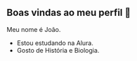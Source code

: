 ## Boas vindas ao meu perfil 👋

Meu nome é João.

- Estou estudando na Alura.
- Gosto de História e Biologia.
